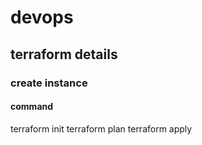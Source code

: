 # devops

## terraform details
### create instance
#### command

terraform init
terraform plan
terraform apply
